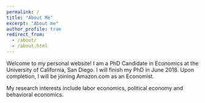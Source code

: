 ```yaml
---
permalink: /
title: "About Me"
excerpt: "About me"
author_profile: true
redirect_from:
  - /about/
  - /about.html
---
```


Welcome to my personal website! I am a PhD Candidate in Economics at
the University of California, San Diego. I will finish my PhD in
June 2018. Upon completion, I will be joining Amazon.com as an
Economist.

My research interests include labor economics, political economy and
behavioral economics.
